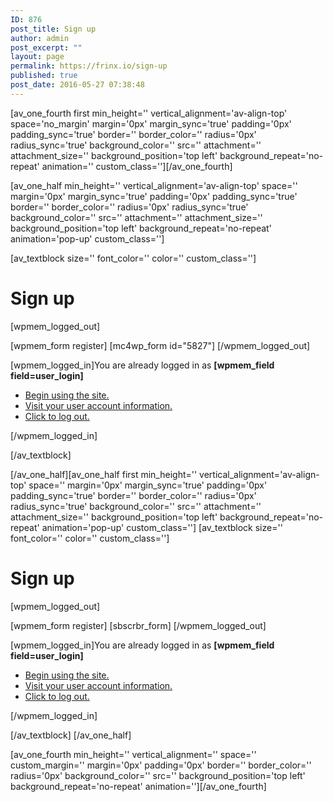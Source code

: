 ```yaml
---
ID: 876
post_title: Sign up
author: admin
post_excerpt: ""
layout: page
permalink: https://frinx.io/sign-up
published: true
post_date: 2016-05-27 07:38:48
---
```

[av_one_fourth first min_height='' vertical_alignment='av-align-top' space='no_margin' margin='0px' margin_sync='true' padding='0px' padding_sync='true' border='' border_color='' radius='0px' radius_sync='true' background_color='' src='' attachment='' attachment_size='' background_position='top left' background_repeat='no-repeat' animation='' custom_class=''][/av_one_fourth]

[av_one_half min_height='' vertical_alignment='av-align-top' space='' margin='0px' margin_sync='true' padding='0px' padding_sync='true' border='' border_color='' radius='0px' radius_sync='true' background_color='' src='' attachment='' attachment_size='' background_position='top left' background_repeat='no-repeat' animation='pop-up' custom_class='']

[av_textblock size='' font_color='' color='' custom_class='']

# Sign up

[wpmem_logged_out]

[wpmem_form register] [mc4wp_form id="5827"] [/wpmem_logged_out]

[wpmem_logged_in]You are already logged in as **[wpmem_field field=user_login]**

*   [Begin using the site.][1]
*   [Visit your user account information.][2]
*   [Click to log out.][3]

[/wpmem_logged_in]

[/av_textblock]

[/av_one_half][av_one_half first min_height='' vertical_alignment='av-align-top' space='' margin='0px' margin_sync='true' padding='0px' padding_sync='true' border='' border_color='' radius='0px' radius_sync='true' background_color='' src='' attachment='' attachment_size='' background_position='top left' background_repeat='no-repeat' animation='pop-up' custom_class=''] [av_textblock size='' font_color='' color='' custom_class='']

# Sign up

[wpmem_logged_out]

[wpmem_form register] [sbscrbr_form] [/wpmem_logged_out]

[wpmem_logged_in]You are already logged in as **[wpmem_field field=user_login]**

*   [Begin using the site.][1]
*   [Visit your user account information.][2]
*   [Click to log out.][3]

[/wpmem_logged_in]

[/av_textblock] [/av_one_half]

[av_one_fourth min_height='' vertical_alignment='' space='' custom_margin='' margin='0px' padding='0px' border='' border_color='' radius='0px' background_color='' src='' background_position='top left' background_repeat='no-repeat' animation=''][/av_one_fourth]

 [1]: https://frinx.io
 [2]: https://frinx.io/user-account
 [3]: /sign-up?a=logout